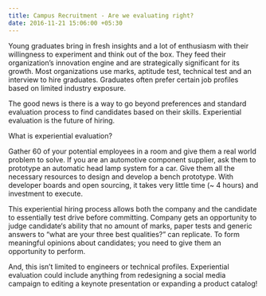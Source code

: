 ```yaml
---
title: Campus Recruitment - Are we evaluating right?
date: 2016-11-21 15:06:00 +05:30
---
```


Young graduates bring in fresh insights and a lot of enthusiasm with their willingness to experiment and think out of the box. They feed their organization’s innovation engine and are strategically significant for its growth. Most organizations use marks, aptitude test, technical test and an interview to hire graduates. Graduates often prefer certain job profiles based on limited industry exposure.

The good news is there is a way to go beyond preferences and standard evaluation process to find candidates based on their skills. Experiential evaluation is the future of hiring.

What is experiential evaluation?

Gather 60 of your potential employees in a room and give them a real world problem to solve. If you are an automotive component supplier, ask them to prototype an automatic head lamp system for a car. Give them all the necessary resources to design and develop a bench prototype. With developer boards and open sourcing, it takes very little time (\~ 4 hours) and investment to execute.

This experiential hiring process allows both the company and the candidate to essentially test drive before committing. Company gets an opportunity to judge candidate‘s ability that no amount of marks, paper tests and generic answers to “what are your three best qualities?” can replicate. To form meaningful opinions about candidates; you need to give them an opportunity to perform.

And, this isn’t limited to engineers or technical profiles. Experiential evaluation could include anything from redesigning a social media campaign to editing a keynote presentation or expanding a product catalog!